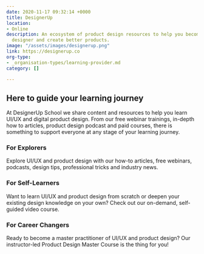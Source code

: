 ```yaml
---
date: 2020-11-17 09:32:14 +0000
title: DesignerUp
location:
- Online
description: An ecosystem of product design resources to help you become a more mindful
  designer and create better products.
image: "/assets/images/designerup.png"
link: https://designerup.co
org-type:
- _organisation-types/learning-provider.md
category: []

---
```

## Here to guide your learning journey

At DesignerUp School we share content and resources to help you learn UI/UX and digital product design. From our free webinar trainings, in-depth how to articles, product design podcast and paid courses, there is something to support everyone at any stage of your learning journey.

### For Explorers

Explore UI/UX and product design with our how-to articles, free webinars, podcasts, design tips, professional tricks and industry news.

### For Self-Learners

Want to learn UI/UX and product design from scratch or deepen your existing design knowledge on your own? Check out our on-demand, self-guided video course.

### For Career Changers

Ready to become a master practitioner of UI/UX and product design? Our instructor-led Product Design Master Course is the thing for you!